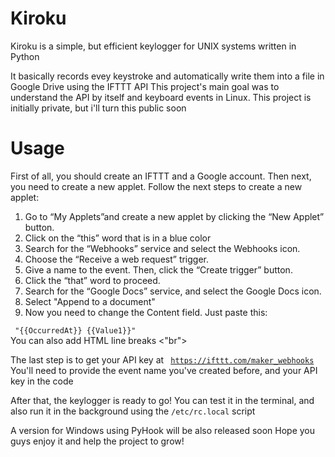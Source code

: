 # Kiroku
Kiroku is a simple, but efficient keylogger for UNIX systems written in Python

It basically records evey keystroke and automatically write them into a file in Google Drive using the IFTTT API
This project's main goal was to understand the API by itself and keyboard events in Linux. This project is initially private, but i'll turn this public soon

# Usage

First of all, you should create an IFTTT and a Google account. Then next, you need to create a new applet. Follow the next steps to create a new applet:

1) Go to “My Applets”and create a new applet by clicking the “New Applet” button.
2) Click on the “this” word that is in a blue color
3) Search for the “Webhooks” service and select the Webhooks icon.
4) Choose the “Receive a web request” trigger.
5) Give a name to the event. Then, click the “Create trigger” button.
6) Click the “that” word to proceed.
7) Search for the “Google Docs” service, and select the Google Docs icon.
8) Select "Append to a document"
9) Now you need to change the Content field. Just paste this:
 
 <code> "{{OccurredAt}}
{{Value1}}"
  </code> <br>
  You can also add HTML line breaks <"br"> 
  
  The last step is to get your API key at <code> https://ifttt.com/maker_webhooks</code><br>
  You'll need to provide the event name you've created before, and your API key in the code
  
  After that, the keylogger is ready to go!
  You can test it in the terminal, and also run it in the background using the <code>/etc/rc.local</code> script
  
  A version for Windows using PyHook will be also released soon
  Hope you guys enjoy it and help the project to grow!
